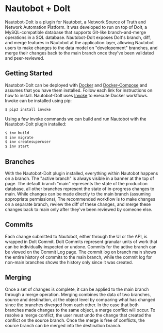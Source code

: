 # Nautobot + Dolt

Nautobot-Dolt is a plugin for Nautobot, a Network Source of Truth and Network Automation Platform.
It was developed to run on top of Dolt, a MySQL-compatible database that supports Git-like branch-and-merge 
operations in a SQL database. 
Nautobot-Dolt exposes Dolt's branch, diff, and merge features in Nautobot at the application layer, allowing
Nautobot users to make changes to the data model on "developement" branches, and merge their changes back 
to the main branch once they've been validated and peer-reviewed.

## Getting Started

Nautobot-Dolt can be deployed with [Docker](https://docs.docker.com/get-docker/) and [Docker-Compose](https://docs.docker.com/compose/)
and assumes that you have them installed. 
Follow each link for instructions on how to install.
Nautobot-Dolt uses [Invoke](http://www.pyinvoke.org/) to execute Docker workflows.
Invoke can be installed using pip: 

```bash
$ pip3 install invoke
```

Using a few invoke commands we can build and run Nautobot with the Nautobot-Dolt plugin installed:

```bash
$ inv build
$ inv migrate
$ inv createsuperuser
$ inv start
```

## Branches

With the Nautobot-Dolt plugin installed, everything within Nautobot happens on a branch. 
The "active branch" is always visible in a banner at the top of page.
The default branch "main" represents the state of the production database, 
all other branches represent the state of in-progress changes to main. 
While changes can be made directly to the main branch (assuming appropriate permissions), 
The recommended workflow is to make changes on a separate branch, review the diff of these changes, 
and merge these changes back to main only after they've been reviewed by someone else. 

## Commits

Each change submitted to Nautobot, either through the UI or the API, is wrapped in Dolt Commit. 
Dolt Commits represent granular units of work that can be individually inspected or undone.
Commits for the active branch can be viewed on the Commit Log page.
The commit log on branch main shows the entire history of commits to the main branch, 
while the commit log for non-main branches shows the history only since it was created.

## Merging

Once a set of changes is complete, it can be applied to the main branch through a merge operation.
Merging combines the data of two branches, source and destination, at the object level by comparing 
what has changed since the branches diverged from each other. 
In the case that both branches made changes to the same object, a merge conflict will occur. 
To resolve a merge conflict, the user must undo the change that created the conflict on the source branch.
Once the merge is free of conflicts, the source branch can be merged into the destination branch.
